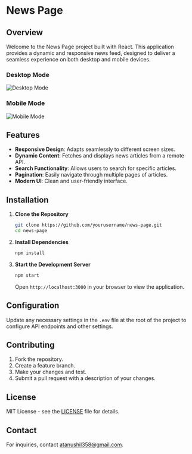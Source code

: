# News Page

## Overview

Welcome to the News Page project built with React. This application provides a dynamic and responsive news feed, designed to deliver a seamless experience on both desktop and mobile devices.

### Desktop Mode

![Desktop Mode](path/desktop-screenshot.png)

### Mobile Mode

![Mobile Mode](path/mobile-screenshot.png)

## Features

- **Responsive Design**: Adapts seamlessly to different screen sizes.
- **Dynamic Content**: Fetches and displays news articles from a remote API.
- **Search Functionality**: Allows users to search for specific articles.
- **Pagination**: Easily navigate through multiple pages of articles.
- **Modern UI**: Clean and user-friendly interface.

## Installation

1. **Clone the Repository**

   ```bash
   git clone https://github.com/yourusername/news-page.git
   cd news-page
   ```

2. **Install Dependencies**

   ```bash
   npm install
   ```

3. **Start the Development Server**

   ```bash
   npm start
   ```

   Open `http://localhost:3000` in your browser to view the application.

## Configuration

Update any necessary settings in the `.env` file at the root of the project to configure API endpoints and other settings.

## Contributing

1. Fork the repository.
2. Create a feature branch.
3. Make your changes and test.
4. Submit a pull request with a description of your changes.

## License

MIT License - see the [LICENSE](LICENSE) file for details.

## Contact

For inquiries, contact [atanushil358@gmail.com](mailto:atanushil358@gmail.com).

```

